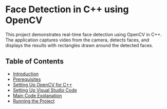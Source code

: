 # Face Detection in C++ using OpenCV
This project demonstrates real-time face detection using OpenCV in C++. 
The application captures video from the camera, detects faces, and displays the results with rectangles drawn around the detected faces.

## Table of Contents
- [Introduction](#introduction)
- [Prerequisites](#prerequisites)
- [Setting Up OpenCV for C++](#setting-up-opencv-for-c++)
- [Setting Up Visual Studio Code](#setting-up-visual-studio-code)
- [Main Code Explanation](#main-code-explanation)
- [Running the Project](#running-the-project)
